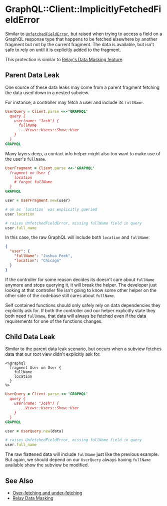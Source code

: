 # GraphQL::Client::ImplicitlyFetchedFieldError

Similar to [`UnfetchedFieldError`](unfetched-field-error.md), but raised when trying to access a field on a GraphQL response type that happens to be fetched elsewhere by another fragment but not by the current fragment. The data is available, but isn't safe to rely on until it is explicitly added to the fragment.

This protection is similar to [Relay's Data Masking feature](https://facebook.github.io/relay/docs/thinking-in-relay.html#data-masking).

## Parent Data Leak

One source of these data leaks may come from a parent fragment fetching the data used down in a nested subview.

For instance, a controller may fetch a user and include its `fullName`.

```ruby
UserQuery = Client.parse <<-'GRAPHQL'
  query {
    user(name: "Josh") {
      fullName
      ...Views::Users::Show::User
    }
  }
GRAPHQL
```

Many layers deep, a contact info helper might also too want to make use of the user's `fullName`.

```ruby
UserFragment = Client.parse <<-'GRAPHQL'
  fragment on User {
    location
    # forgot fullName
  }
GRAPHQL

user = UserFragment.new(user)

# ok as `location` was explicitly queried
user.location

# raises UnfetchedFieldError, missing fullName field in query
user.full_name
```

In this case, the raw GraphQL will include both `location` and `fullName`:

```json
{
  "user": {
    "fullName": "Joshua Peek",
    "location": "Chicago"
  }
}
```

If the controller for some reason decides its doesn't care about `fullName` anymore and stops querying it, it will break the helper. The developer just looking at that controller file isn't going to know some other helper on the other side of the codebase still cares about `fullName`.

Self contained functions should only safely rely on data dependencies they explicitly ask for. If both the controller and our helper explicitly state they both need `fullName`, that data will always be fetched even if the data requirements for one of the functions changes.

## Child Data Leak

Similar to the parent data leak scenario, but occurs when a subview fetches data that our root view didn't explicitly ask for.

```erb
<%graphql
  fragment User on User {
    fullName
    location
  }
%>
```

```ruby
UserQuery = Client.parse <<-'GRAPHQL'
  query {
    user(name: "Josh") {
      ...Views::Users::Show::User
    }
  }
GRAPHQL

user = UserQuery.new(data)

# raises UnfetchedFieldError, missing fullName field in query
user.full_name
```

The raw flattened data will include `fullName` just like the previous example. But again, we should depend on our `UserQuery` always having `fullName` available show the subview be modified.

## See Also

* [Over-fetching and under-fetching](over-under-fetching.md)
* [Relay Data Masking](https://facebook.github.io/relay/docs/thinking-in-relay.html#data-masking)
